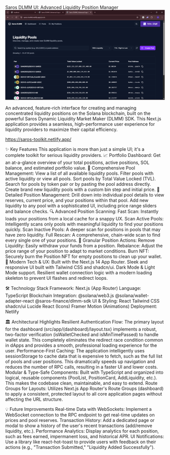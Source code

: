 Saros DLMM UI: Advanced Liquidity Position Manager
![alt text](./public/saros-dlmm-ui.png)

An advanced, feature-rich interface for creating and managing concentrated liquidity positions on the Solana blockchain, built on the powerful Saros Dynamic Liquidity Market Maker (DLMM) SDK. This Next.js application provides a seamless, high-performance user experience for liquidity providers to maximize their capital efficiency.

https://saros-toolkit.netlify.app/

✨ Key Features
This application is more than just a simple UI; it's a complete toolkit for serious liquidity providers.
📈 Portfolio Dashboard: Get an at-a-glance overview of your total positions, active positions, SOL balance, and estimated portfolio value.
🌊 Comprehensive Pool Management:
View a list of all available liquidity pools.
Filter pools with active liquidity or view all pools.
Sort pools by Total Value Locked (TVL).
Search for pools by token pair or by pasting the pool address directly.
Create brand new liquidity pools with a custom bin step and initial price.
💼 Detailed Position Management:
Drill down into individual pool details to view reserves, current price, and your positions within that pool.
Add new liquidity to any pool with a sophisticated UI, including price range sliders and balance checks.
🔍 Advanced Position Scanning:
Fast Scan: Instantly loads your positions from a local cache for a snappy UX.
Scan Active Pools: Intelligently scans only pools with meaningful liquidity to find your positions quickly.
Scan Inactive Pools: A deeper scan for positions in pools that may have zero liquidity.
Full Rescan: A comprehensive, chain-wide scan to find every single one of your positions.
🔧 Granular Position Actions:
Remove Liquidity: Easily withdraw your funds from a position.
Rebalance: Adjust the price range of your position to adapt to market conditions.
Burn NFT: Securely burn the Position NFT for empty positions to clean up your wallet.
🌙 Modern Tech & UX:
Built with the Next.js 14 App Router.
Sleek and responsive UI built with Tailwind CSS and shadcn/ui.
Dark Mode & Light Mode support.
Resilient wallet connection logic with a modern loading skeleton to prevent UI flashes and redirect loops.

🛠️ Technology Stack
Framework: Next.js (App Router)
Language: TypeScript
Blockchain Integration:
@solana/web3.js
@solana/wallet-adapter-react
@saros-finance/dlmm-sdk
UI & Styling:
React
Tailwind CSS
shadcn/ui
Lucide React (Icons)
Framer Motion (Animations)
Deployment: Netlify

🏛️ Architectural Highlights
Resilient Authentication Flow: The primary layout for the dashboard (src/app/(dashboard)/layout.tsx) implements a robust, two-factor verification (isWalletChecked and isMinTimePassed) to handle wallet state. This completely eliminates the redirect race condition common in dApps and provides a smooth, professional loading experience for the user.
Performance-First Caching: The application intelligently uses sessionStorage to cache data that is expensive to fetch, such as the full list of pools and user positions. This dramatically speeds up navigation and reduces the number of RPC calls, resulting in a faster UI and lower costs.
Modular & Type-Safe Components: Built with TypeScript and organized into logical, reusable components (PoolList, PositionCard, AddLiquidity, etc.). This makes the codebase clean, maintainable, and easy to extend.
Route Groups for Layouts: Utilizes Next.js App Router's Route Groups (dashboard) to apply a consistent, protected layout to all core application pages without affecting the URL structure.

💡 Future Improvements
Real-time Data with WebSockets: Implement a WebSocket connection to the RPC endpoint to get real-time updates on prices and pool reserves.
Transaction History: Add a dedicated page or modal to show a history of the user's recent transactions (add/remove liquidity, etc.).
Performance Analytics: Display analytics for each position, such as fees earned, impermanent loss, and historical APR.
UI Notifications: Use a library like react-hot-toast to provide users with feedback on their actions (e.g., "Transaction Submitted," "Liquidity Added Successfully").